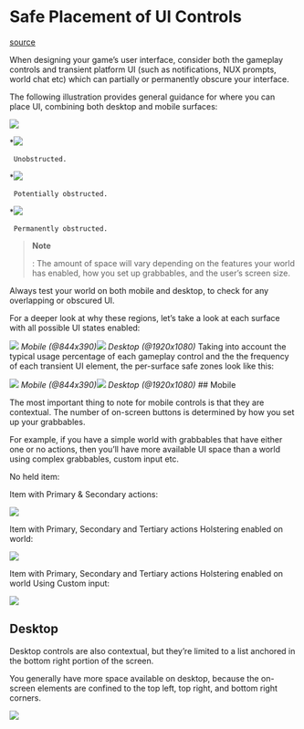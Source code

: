 # Safe Placement of UI Controls

[source](https://developers.meta.com/horizon-worlds/learn/documentation/create-for-web-and-mobile/designing-worlds-for-mobile-and-web/safe-placement-of-ui-controls)

When designing your game’s user interface, consider both the gameplay controls and transient platform UI (such as notifications, NUX prompts, world chat etc) which can partially or permanently obscure your interface.

The following illustration provides general guidance for where you can place UI, combining both desktop and mobile surfaces:

![](https://scontent.flba1-1.fna.fbcdn.net/v/t39.2365-6/509604780_745983691272918_5952935465294181313_n.png?_nc_cat=104&ccb=1-7&_nc_sid=e280be&_nc_ohc=Q-Lxj8n6Ki8Q7kNvwFlSYTQ&_nc_oc=AdmuvYUUWYry04oyqzhBIlT2xKisW27Laxg7tl6ZahXc6yC0vF7t2Sqml7M3yxf-YkU&_nc_zt=14&_nc_ht=scontent.flba1-1.fna&_nc_gid=qFf9TylquzYsQ0A1RgHCjg&oh=00_AfTlH90khTn7Dz4N-9wjgIU_pEaZWybmDjPu7AVRbE3Nag&oe=689B8FA7)

 *![](https://scontent.flba1-1.fna.fbcdn.net/v/t39.2365-6/452615758_512532801284676_8886395584801346512_n.png?_nc_cat=105&ccb=1-7&_nc_sid=e280be&_nc_ohc=gRL0ljxgBjgQ7kNvwGbCv-f&_nc_oc=Adkm6CY-9cI6Frf1R0uGnte8n-OSz9CTdCJEFaWex9ESz0de-2FMHiEOsBc3Zupsm4o&_nc_zt=14&_nc_ht=scontent.flba1-1.fna&_nc_gid=qFf9TylquzYsQ0A1RgHCjg&oh=00_AfQ-h_uAmhMZBzuSUvGYsUAjqqYvdUkYgWPaqC8d7RgBxg&oe=689BA844)
    
     Unobstructed.

 *![](https://scontent.flba1-1.fna.fbcdn.net/v/t39.2365-6/452883040_512532784618011_112216473924849842_n.png?_nc_cat=100&ccb=1-7&_nc_sid=e280be&_nc_ohc=gvrpIjjcZ7cQ7kNvwGpvnGk&_nc_oc=Adkwcocc1ja-rmGwJgqfhMAr-Yyixzm7zg9z7QsQ-FA3Wd5yj-Ddeqw_AwaQYizJ_es&_nc_zt=14&_nc_ht=scontent.flba1-1.fna&_nc_gid=qFf9TylquzYsQ0A1RgHCjg&oh=00_AfR67Nwn2p062ntpCNajGaiuRaKXY4SNOVhG7Fyk9Mx7iA&oe=689BB033)
    
     Potentially obstructed.

 *![](https://scontent.flba1-1.fna.fbcdn.net/v/t39.2365-6/452665546_512532781284678_1258298437483562209_n.png?_nc_cat=111&ccb=1-7&_nc_sid=e280be&_nc_ohc=Ih2fHARqNS8Q7kNvwE3PLmc&_nc_oc=AdlfLacdzk6OF95tqNgOwGErj-TKo2NXXirYHxFALZ1OUGSj9dQL1clTcG8JChZcJB0&_nc_zt=14&_nc_ht=scontent.flba1-1.fna&_nc_gid=qFf9TylquzYsQ0A1RgHCjg&oh=00_AfRqjKUI7A9XbfaQn1IC15hNjWH6Cu4JVMoDxAomfKnnTQ&oe=689BACEF)
    
     Permanently obstructed.

> **Note**
> 
> : The amount of space will vary depending on the features your world has enabled, how you set up grabbables, and the user’s screen size.

Always test your world on both mobile and desktop, to check for any overlapping or obscured UI.

For a deeper look at why these regions, let’s take a look at each surface with all possible UI states enabled:

![](https://scontent.flba1-1.fna.fbcdn.net/v/t39.2365-6/509151822_745983701272917_9141791513895038562_n.png?_nc_cat=109&ccb=1-7&_nc_sid=e280be&_nc_ohc=OlTTHKIXCJAQ7kNvwGN2N__&_nc_oc=AdnL4wjv8iKkqugE9z3QKuBY-UIvzIthvoOri3neWHWfQakKgylAG-gmnRRrb-Pi2rU&_nc_zt=14&_nc_ht=scontent.flba1-1.fna&_nc_gid=qFf9TylquzYsQ0A1RgHCjg&oh=00_AfSxtO7CriYkHgd7KF0zyY_8duXTI-jRbDhZWCmooULbKQ&oe=689B942D) *Mobile (@844x390)*![](https://scontent.flba1-1.fna.fbcdn.net/v/t39.2365-6/502376601_745983697939584_8080560317875431090_n.png?_nc_cat=105&ccb=1-7&_nc_sid=e280be&_nc_ohc=8qcoX0VP7Y8Q7kNvwEhKWCy&_nc_oc=AdmE3wklwSxPLGwROSjd3S15Br02me1TB9FS6eScLVTvgM4eYSSLFPhRXLOVDpy7ypg&_nc_zt=14&_nc_ht=scontent.flba1-1.fna&_nc_gid=qFf9TylquzYsQ0A1RgHCjg&oh=00_AfRBTajwoufDQA1WqTDhRx2zesNQsirJ1ssTmyyPQJzbiA&oe=689B943C) *Desktop (@1920x1080)* Taking into account the typical usage percentage of each gameplay control and the the frequency of each transient UI element, the per-surface safe zones look like this:

![](https://scontent.flba1-1.fna.fbcdn.net/v/t39.2365-6/502518075_745983717939582_4989666402508662381_n.png?_nc_cat=100&ccb=1-7&_nc_sid=e280be&_nc_ohc=WHlkTYZ1T6QQ7kNvwGWJ5nX&_nc_oc=Adn6Zke-PbP0F2LQJNzNFahaUjVJ7B_T7wIGpiPuYsapiWpLoWzHK9MH8e2Vfamg25s&_nc_zt=14&_nc_ht=scontent.flba1-1.fna&_nc_gid=qFf9TylquzYsQ0A1RgHCjg&oh=00_AfSoDIvGTwqAYcMdfrob10ZYt9Y7w7OE7u-VesIRXgliLw&oe=689B959E) *Mobile (@844x390)*![](https://scontent.flba1-1.fna.fbcdn.net/v/t39.2365-6/502376413_745983714606249_2349111694637599823_n.png?_nc_cat=100&ccb=1-7&_nc_sid=e280be&_nc_ohc=JXI7luEPgOsQ7kNvwFRJ1cx&_nc_oc=AdmCerL2aG0HGqaVk2EBp5Gs-ENCv-84Wr3HTqLqtyqNgvOgZYYMXkhPLPPnKSX-Cvw&_nc_zt=14&_nc_ht=scontent.flba1-1.fna&_nc_gid=qFf9TylquzYsQ0A1RgHCjg&oh=00_AfSUgrzxeZzXGtkq4DQSWQzbfNOLkc5zbPfS5C4i_ncAng&oe=689BACDC) *Desktop (@1920x1080)* ## Mobile

The most important thing to note for mobile controls is that they are contextual. The number of on-screen buttons is determined by how you set up your grabbables.

For example, if you have a simple world with grabbables that have either one or no actions, then you’ll have more available UI space than a world using complex grabbables, custom input etc.

No held item:

Item with Primary & Secondary actions: 

![](https://scontent.flba1-1.fna.fbcdn.net/v/t39.2365-6/502492839_745983687939585_875131652642446139_n.png?_nc_cat=106&ccb=1-7&_nc_sid=e280be&_nc_ohc=caCPC6POp1QQ7kNvwEqLwEB&_nc_oc=AdnVetsgaBQtTH_TOTnFqV274CgOnwnqt7j3ig-A-aici-Edze6EI7NTIOWAeiLTDro&_nc_zt=14&_nc_ht=scontent.flba1-1.fna&_nc_gid=qFf9TylquzYsQ0A1RgHCjg&oh=00_AfS0Vm5pOo-rI4kAmJsXIYDFQgmAulzAZTkrYqTs--J8rw&oe=689BB990)

Item with Primary, Secondary and Tertiary actions Holstering enabled on world: 

![](https://scontent.flba1-1.fna.fbcdn.net/v/t39.2365-6/508824712_745983694606251_244768444164627274_n.png?_nc_cat=104&ccb=1-7&_nc_sid=e280be&_nc_ohc=8G9N_Hhkwg0Q7kNvwGZkvRC&_nc_oc=AdlsmnKEbaBZKyYKurEJtTJYYzSmbyXIpEf7uR69-xeid5gAhIfIMqwV4bctJNwEPEg&_nc_zt=14&_nc_ht=scontent.flba1-1.fna&_nc_gid=qFf9TylquzYsQ0A1RgHCjg&oh=00_AfTftn387xYXdzWo7p8MhkJIFxeh-Z2RGQqKzZhuXAfKpA&oe=689B95CE)

Item with Primary, Secondary and Tertiary actions Holstering enabled on world Using Custom input: 

![](https://scontent.flba1-1.fna.fbcdn.net/v/t39.2365-6/502543755_745983707939583_3529442285019198701_n.png?_nc_cat=102&ccb=1-7&_nc_sid=e280be&_nc_ohc=5NgN5GqsDIoQ7kNvwH1M9wP&_nc_oc=AdmgR14UMPF779YTo7AorFkKkd0b_V4JXiydDYwrKIvkEWImPHl_aUlflFvarORCKQs&_nc_zt=14&_nc_ht=scontent.flba1-1.fna&_nc_gid=qFf9TylquzYsQ0A1RgHCjg&oh=00_AfRRDe8qWuSFfH0Dyd9gzC3zE8eS7TMy_O-XkPTPQNsThg&oe=689B9E6E)

## Desktop

Desktop controls are also contextual, but they’re limited to a list anchored in the bottom right portion of the screen.

You generally have more space available on desktop, because the on-screen elements are confined to the top left, top right, and bottom right corners.

![](https://scontent.flba1-1.fna.fbcdn.net/v/t39.2365-6/508853395_745983711272916_8522145247231328435_n.png?_nc_cat=104&ccb=1-7&_nc_sid=e280be&_nc_ohc=guSTgr-Dmh0Q7kNvwEXh6U_&_nc_oc=AdmODrz2L-AgaVBTvd_DZEH52ii4o7ULbGXJP2OsOhJXMICl-uSX0otKng24co-pv6U&_nc_zt=14&_nc_ht=scontent.flba1-1.fna&_nc_gid=qFf9TylquzYsQ0A1RgHCjg&oh=00_AfQlpJokL5u3NYORVn34oITxiV3QzX_Q2N6hCUiHGAa4Hg&oe=689BA7BA)

 

 

 

 

 

 

 

 

 

 

 

 

 

 

 

 

 

 

 

 

 

 

 

 

 

 

 

 

 

 

 

 

 

 

 

 

 

 

 

 

 

 

 

 

 

 

 

 